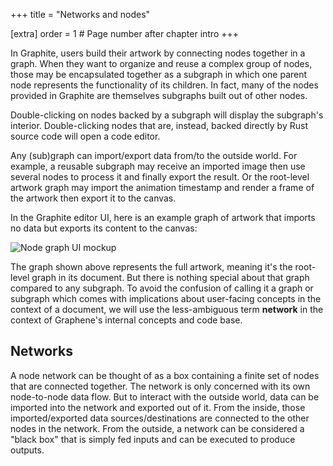 +++
title = "Networks and nodes"

[extra]
order = 1 # Page number after chapter intro
+++

In Graphite, users build their artwork by connecting nodes together in a graph. When they want to organize and reuse a complex group of nodes, those may be encapsulated together as a subgraph in which one parent node represents the functionality of its children. In fact, many of the nodes provided in Graphite are themselves subgraphs built out of other nodes.

Double-clicking on nodes backed by a subgraph will display the subgraph's interior. Double-clicking nodes that are, instead, backed directly by Rust source code will open a code editor.

Any (sub)graph can import/export data from/to the outside world. For example, a reusable subgraph may receive an imported image then use several nodes to process it and finally export the result. Or the root-level artwork graph may import the animation timestamp and render a frame of the artwork then export it to the canvas.

In the Graphite editor UI, here is an example graph of artwork that imports no data but exports its content to the canvas:

<img src="https://static.graphite.rs/content/index/gui-mockup-nodes__5.avif" onerror="this.onerror = null; this.src = this.src.replace('.avif', '.png')" alt="Node graph UI mockup" data-carousel-image />

The graph shown above represents the full artwork, meaning it's the root-level graph in its document. But there is nothing special about that graph compared to any subgraph. To avoid the confusion of calling it a graph or subgraph which comes with implications about user-facing concepts in the context of a document, we will use the less-ambiguous term **network** in the context of Graphene's internal concepts and code base.

## Networks

A node network can be thought of as a box containing a finite set of nodes that are connected together. The network is only concerned with its own node-to-node data flow. But to interact with the outside world, data can be imported into the network and exported out of it. From the inside, those imported/exported data sources/destinations are connected to the other nodes in the network. From the outside, a network can be considered a "black box" that is simply fed inputs and can be executed to produce outputs.

